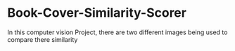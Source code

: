 # Book-Cover-Similarity-Scorer
In this computer vision Project, there are two different images being used to compare there similarity
